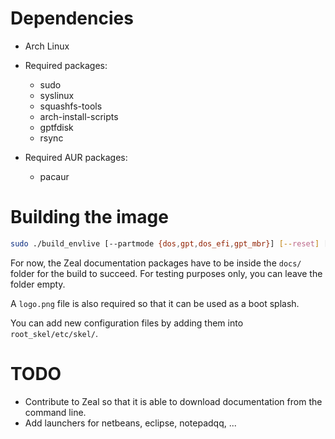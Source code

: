# Dependencies
- Arch Linux

- Required packages:
  - sudo
  - syslinux
  - squashfs-tools
  - arch-install-scripts
  - gptfdisk
  - rsync

- Required AUR packages:
  - pacaur

# Building the image

```sh
sudo ./build_envlive [--partmode {dos,gpt,dos_efi,gpt_mbr}] [--reset] [--builduser username] [--verbose] [--ignore light:big:full:aur] [--askpass] out.img [root_password]
```

For now, the Zeal documentation packages have to be inside the `docs/` folder for the build to succeed.
For testing purposes only, you can leave the folder empty.

A `logo.png` file is also required so that it can be used as a boot splash.

You can add new configuration files by adding them into `root_skel/etc/skel/`.

# TODO
- Contribute to Zeal so that it is able to download documentation from the command line.
- Add launchers for netbeans, eclipse, notepadqq, ...